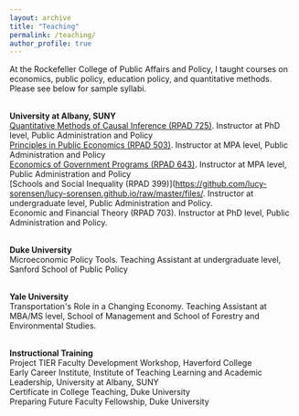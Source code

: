 ```yaml
---
layout: archive
title: "Teaching"
permalink: /teaching/
author_profile: true
---
```


At the Rockefeller College of Public Affairs and Policy, I taught courses on economics, public policy, education policy, and quantitative methods. Please see below for sample syllabi.

<br><b>University at Albany, SUNY</b>
<br>[Quantitative Methods of Causal Inference (RPAD 725)](https://github.com/lucy-sorensen/lucy-sorensen.github.io/raw/master/files/syllabus_725_fall2024.pdf). Instructor at PhD level, Public Administration and Policy
<br>[Principles in Public Economics (RPAD 503)](https://github.com/lucy-sorensen/lucy-sorensen.github.io/raw/master/files/syllabus_503_f2024.pdf). Instructor at MPA level, Public Administration and Policy
<br>[Economics of Government Programs (RPAD 643)](https://github.com/lucy-sorensen/lucy-sorensen.github.io/raw/master/files/syllabus_educ_f2022.pdf). Instructor at MPA level, Public Administration and Policy
<br>[Schools and Social Inequality (RPAD 399)](https://github.com/lucy-sorensen/lucy-sorensen.github.io/raw/master/files/. Instructor at undergraduate level, Public Administration and Policy.
<br>Economic and Financial Theory (RPAD 703). Instructor at PhD level, Public Administration and Policy.

<br><b>Duke University</b>
<br>Microeconomic Policy Tools. Teaching Assistant at undergraduate level, Sanford School of Public Policy

<br><b>Yale University</b>
<br>Transportation's Role in a Changing Economy. Teaching Assistant at MBA/MS level, School of Management and School of Forestry and Environmental Studies.

<br><b>Instructional Training</b>
<br>Project TIER Faculty Development Workshop, Haverford College
<br>Early Career Institute, Institute of Teaching Learning and Academic Leadership, University at Albany, SUNY
<br>Certificate in College Teaching, Duke University
<br>Preparing Future Faculty Fellowship, Duke University

